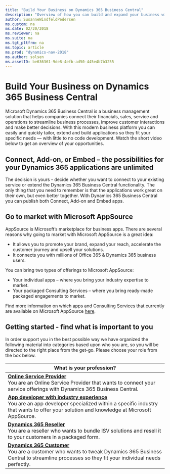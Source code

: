 ```yaml
---
title: "Build Your Business on Dynamics 365 Business Central"
description: "Overview of how you can build and expand your business with Dynamics 365 Business Central"
author: SusanneWindfeldPedersen
ms.custom: na
ms.date: 02/20/2018
ms.reviewer: na
ms.suite: na
ms.tgt_pltfrm: na
ms.topic: article
ms.prod: "dynamics-nav-2018"
ms.author: solsen
ms.assetID: be636361-9de8-4efb-ad50-445e4b7b3255
---
```


# Build Your Business on Dynamics 365 Business Central
Microsoft Dynamics 365 Business Central is a business management solution that helps companies connect their financials, sales, service and operations to streamline business processes, improve customer interactions and make better decisions. With this modern business platform you can easily and quickly tailor, extend and build applications so they fit your specific needs — with little to no code development. Watch the short video below to get an overview of your opportunities.  
<!-- video -->

## Connect, Add-on, or Embed – the possibilities for your Dynamics 365 applications are unlimited 
The decision is yours - decide whether you want to connect to your existing service or extend the Dynamics 365 Business Central functionality. The only thing that you need to remember is that the applications work great on their own, but even better together. With Dynamics 365 Business Central you can publish both Connect, Add-on and Embed apps. 
 
## Go to market with Microsoft AppSource
AppSource is Microsoft’s marketplace for business apps. There are several reasons why going to market with Microsoft AppSource is a great idea:  
- It allows you to promote your brand, expand your reach, accelerate the customer journey and upsell your solutions.  
- It connects you with millions of Office 365 & Dynamics 365 business users.  
 
You can bring two types of offerings to Microsoft AppSource: 

- Your individual apps – where you bring your industry expertise to market. 
- Your packaged Consulting Services – where you bring ready-made packaged engagements to market.   
 
Find more information on which apps and Consulting Services that currently are available on Microsoft AppSource [here]().<!-- link -->

## Getting started - find what is important to you 
In order support you in the best possible way we have organized the following material into categories based upon who you are, so you will be directed to the right place from the get-go. Please choose your role from the box below.  

|What is your profession?|
|------------------------|
|[**Online Service Provider**]() </br>You are an Online Service Provider that wants to connect your service offerings with Dynamics 365 Business Central. |
|[**App developer with industry experience**]() </br>You are an app developer specialized within a specific industry that wants to offer your solution and knowledge at Microsoft AppSource. |
|[**Dynamics 365 Reseller**]()</br>You are a reseller who wants to bundle ISV solutions and resell it to your customers in a packaged form. |
|[**Dynamics 365 Customer**]()</br>You are a customer who wants to tweak Dynamics 365 Business Central to streamline processes so they fit your individual needs perfectly.|

